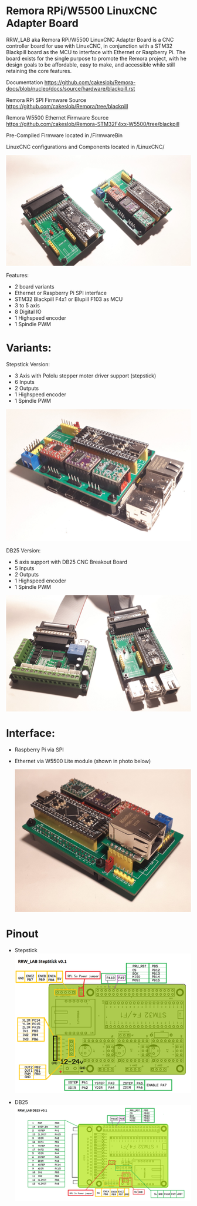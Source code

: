 # Remora RPi/W5500 LinuxCNC Adapter Board


RRW_LAB aka Remora RPi/W5500 LinuxCNC Adapter Board is a CNC controller board for use with LinuxCNC, in conjunction with a STM32 Blackpill board as the MCU to interface with Ethernet or Raspberry Pi. The board exists for the single purpose to promote the Remora project, with he design goals to be  affordable, easy to make, and accessible while still retaining the core features.

Documentation https://github.com/cakeslob/Remora-docs/blob/nucleo/docs/source/hardware/blackpill.rst

Remora RPi SPI Firmware Source  https://github.com/cakeslob/Remora/tree/blackpill

Remora W5500 Ethernet Firmware Source  https://github.com/cakeslob/Remora-STM32F4xx-W5500/tree/blackpill

Pre-Compiled Firmware located in /FirmwareBin

LinuxCNC configurations and Components located in /LinuxCNC/

<img src="/boards.jpg" >

Features:


- 2 board variants 
- Ethernet or Raspberry Pi SPI interface
- STM32 Blackpill F4x1 or Blupill F103 as MCU
- 3 to 5 axis
- 8 Digital IO
- 1 Highspeed encoder
- 1 Spindle PWM


# Variants:

Stepstick Version:

- 3 Axis with Pololu stepper moter driver support (stepstick)
- 6 Inputs
- 2 Outputs
- 1 Highspeed encoder
- 1 Spindle PWM

 <img src="/photos/cncboard_ss_1c.jpg" > 

 DB25 Version:

- 5 axis support with DB25 CNC Breakout Board
- 5 Inputs
- 2 Outputs 
- 1 Highspeed encoder
- 1 Spindle PWM

 <img src="/photos/cncboard_db25_1a.jpg" > 

 # Interface: 

 - Raspberry Pi via SPI
 - Ethernet via W5500 Lite module (shown in photo below)

    <img src="/photos/cncboard_ss_2a.jpg" > 


# Pinout

- Stepstick
     <img src="/RRW_LAB_SS_v01/rrw_lab_ssv01_pinout.png" >

- DB25
     <img src="/RRW_LAB_DB25_v01/rrw_lab_db25v01_pinout.png" >  
